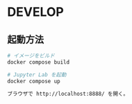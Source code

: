 # DEVELOP

## 起動方法

``` zsh
# イメージをビルド
docker compose build

# Jupyter Lab を起動
docker compose up  

ブラウザで http://localhost:8888/ を開く。
```
